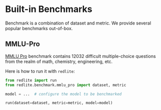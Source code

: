# Built-in Benchmarks

Benchmark is a combination of dataset and metric. We provide several popular benchmarks out-of-box.

## MMLU-Pro

[MMLU Pro](https://huggingface.co/datasets/TIGER-Lab/MMLU-Pro) benchmark contains 12032 difficult multiple-choice questions
from the realm of math, chemistry, engineering, etc.

Here is how to run it with `redlite`:

```python
from redlite import run
from redlite.benchmark.mmlu_pro import dataset, metric

model = ...  # configure the model to be benchmarked

run(dataset=dataset, metric=metric, model=model)
```
